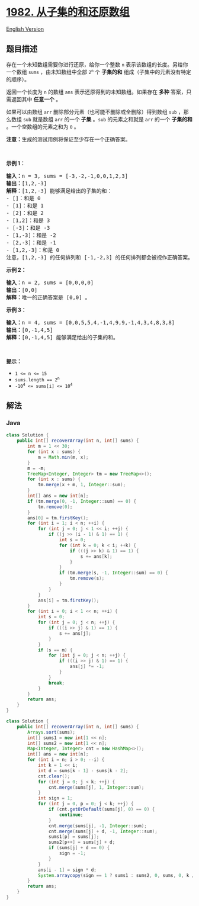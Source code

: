 # [1982. 从子集的和还原数组](https://leetcode.cn/problems/find-array-given-subset-sums)

[English Version](/solution/1900-1999/1982.Find%20Array%20Given%20Subset%20Sums/README_EN.md)

## 题目描述

<!-- 这里写题目描述 -->

<p>存在一个未知数组需要你进行还原，给你一个整数 <code>n</code> 表示该数组的长度。另给你一个数组 <code>sums</code> ，由未知数组中全部 <code>2<sup>n</sup></code> 个 <strong>子集的和</strong> 组成（子集中的元素没有特定的顺序）。</p>

<p>返回一个长度为 <code>n</code> 的数组<em> </em><code>ans</code><em> </em>表示还原得到的未知数组。如果存在 <strong>多种</strong> 答案，只需返回其中 <strong>任意一个</strong> 。</p>

<p>如果可以由数组 <code>arr</code> 删除部分元素（也可能不删除或全删除）得到数组 <code>sub</code> ，那么数组 <code>sub</code> 就是数组 <code>arr</code> 的一个<strong> 子集</strong> 。<code>sub</code> 的元素之和就是 <code>arr</code> 的一个 <strong>子集的和</strong> 。一个空数组的元素之和为 <code>0</code> 。</p>

<p><strong>注意：</strong>生成的测试用例将保证至少存在一个正确答案。</p>

<p>&nbsp;</p>

<p><strong>示例 1：</strong></p>

<pre>
<strong>输入：</strong>n = 3, sums = [-3,-2,-1,0,0,1,2,3]
<strong>输出：</strong>[1,2,-3]
<strong>解释：</strong>[1,2,-3] 能够满足给出的子集的和：
- []：和是 0
- [1]：和是 1
- [2]：和是 2
- [1,2]：和是 3
- [-3]：和是 -3
- [1,-3]：和是 -2
- [2,-3]：和是 -1
- [1,2,-3]：和是 0
注意，[1,2,-3] 的任何排列和 [-1,-2,3] 的任何排列都会被视作正确答案。
</pre>

<p><strong>示例 2：</strong></p>

<pre>
<strong>输入：</strong>n = 2, sums = [0,0,0,0]
<strong>输出：</strong>[0,0]
<strong>解释：</strong>唯一的正确答案是 [0,0] 。
</pre>

<p><strong>示例 3：</strong></p>

<pre>
<strong>输入：</strong>n = 4, sums = [0,0,5,5,4,-1,4,9,9,-1,4,3,4,8,3,8]
<strong>输出：</strong>[0,-1,4,5]
<strong>解释：</strong>[0,-1,4,5] 能够满足给出的子集的和。
</pre>

<p>&nbsp;</p>

<p><strong>提示：</strong></p>

<ul>
	<li><code>1 &lt;= n &lt;= 15</code></li>
	<li><code>sums.length == 2<sup>n</sup></code></li>
	<li><code>-10<sup>4</sup> &lt;= sums[i] &lt;= 10<sup>4</sup></code></li>
</ul>

## 解法

### **Java**

```java
class Solution {
    public int[] recoverArray(int n, int[] sums) {
        int m = 1 << 30;
        for (int x : sums) {
            m = Math.min(m, x);
        }
        m = -m;
        TreeMap<Integer, Integer> tm = new TreeMap<>();
        for (int x : sums) {
            tm.merge(x + m, 1, Integer::sum);
        }
        int[] ans = new int[n];
        if (tm.merge(0, -1, Integer::sum) == 0) {
            tm.remove(0);
        }
        ans[0] = tm.firstKey();
        for (int i = 1; i < n; ++i) {
            for (int j = 0; j < 1 << i; ++j) {
                if ((j >> (i - 1) & 1) == 1) {
                    int s = 0;
                    for (int k = 0; k < i; ++k) {
                        if (((j >> k) & 1) == 1) {
                            s += ans[k];
                        }
                    }
                    if (tm.merge(s, -1, Integer::sum) == 0) {
                        tm.remove(s);
                    }
                }
            }
            ans[i] = tm.firstKey();
        }
        for (int i = 0; i < 1 << n; ++i) {
            int s = 0;
            for (int j = 0; j < n; ++j) {
                if (((i >> j) & 1) == 1) {
                    s += ans[j];
                }
            }
            if (s == m) {
                for (int j = 0; j < n; ++j) {
                    if (((i >> j) & 1) == 1) {
                        ans[j] *= -1;
                    }
                }
                break;
            }
        }
        return ans;
    }
}
```

```java
class Solution {
    public int[] recoverArray(int n, int[] sums) {
        Arrays.sort(sums);
        int[] sums1 = new int[1 << n];
        int[] sums2 = new int[1 << n];
        Map<Integer, Integer> cnt = new HashMap<>();
        int[] ans = new int[n];
        for (int i = n; i > 0; --i) {
            int k = 1 << i;
            int d = sums[k - 1] - sums[k - 2];
            cnt.clear();
            for (int j = 0; j < k; ++j) {
                cnt.merge(sums[j], 1, Integer::sum);
            }
            int sign = 1;
            for (int j = 0, p = 0; j < k; ++j) {
                if (cnt.getOrDefault(sums[j], 0) == 0) {
                    continue;
                }
                cnt.merge(sums[j], -1, Integer::sum);
                cnt.merge(sums[j] + d, -1, Integer::sum);
                sums1[p] = sums[j];
                sums2[p++] = sums[j] + d;
                if (sums[j] + d == 0) {
                    sign = -1;
                }
            }
            ans[i - 1] = sign * d;
            System.arraycopy(sign == 1 ? sums1 : sums2, 0, sums, 0, k / 2);
        }
        return ans;
    }
}
```
